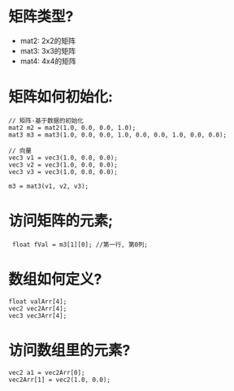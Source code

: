# 矩阵类型?
* mat2: 2x2的矩阵
* mat3: 3x3的矩阵
* mat4: 4x4的矩阵

# 矩阵如何初始化:
```
// 矩阵-基于数据的初始化
mat2 m2 = mat2(1.0, 0.0, 0.0, 1.0);
mat3 m3 = mat3(1.0, 0.0, 0.0, 1.0, 0.0, 0.0, 1.0, 0.0, 0.0);

// 向量
vec3 v1 = vec3(1.0, 0.0, 0.0);
vec3 v2 = vec3(1.0, 0.0, 0.0);
vec3 v3 = vec3(1.0, 0.0, 0.0);

m3 = mat3(v1, v2, v3);
```  

# 访问矩阵的元素;
```
 float fVal = m3[1][0]; //第一行, 第0列;
```  

# 数组如何定义?
```
float valArr[4];
vec2 vec2Arr[4];
vec3 vec3Arr[4];
```  

# 访问数组里的元素?
```
vec2 a1 = vec2Arr[0];
vec2Arr[1] = vec2(1.0, 0.0);
```  